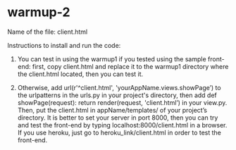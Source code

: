 warmup-2
========
Name of the file: client.html

Instructions to install and run the code:

1. You can test in using the warmup1 if you tested using the sample front-end: first, copy client.html and replace it to the warmup1 directory where the client.html located, then you can test it.

2. Otherwise, add url(r'^client.html', 'yourAppName.views.showPage’) to the urlpatterns in the urls.py in your project's directory, then add 
def showPage(request):
	return render(request, 'client.html’)
in your view.py. Then, put the client.html in appName/templates/ of your project’s directory. It is better to set your  server in port 8000, then you can try and test the front-end by typing localhost:8000/client.html in a browser. If you use heroku, just go to heroku_link/client.html in order to test the front-end.
